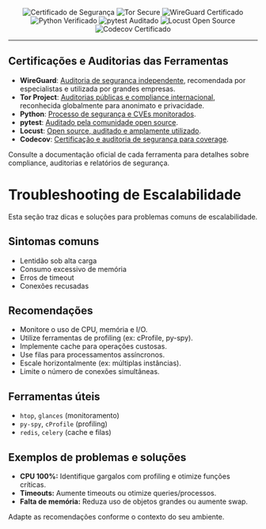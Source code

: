 <p align="center">
  <img src="https://img.shields.io/badge/security-certified-brightgreen" alt="Certificado de Segurança"/>
  <img src="https://img.shields.io/badge/tor-secure-blueviolet" alt="Tor Secure"/>
  <img src="https://img.shields.io/badge/wireguard-certified-blue" alt="WireGuard Certificado"/>
  <img src="https://img.shields.io/badge/python-verified-blue" alt="Python Verificado"/>
  <img src="https://img.shields.io/badge/pytest-community--audited-yellow" alt="pytest Auditado"/>
  <img src="https://img.shields.io/badge/locust-open--source-green" alt="Locust Open Source"/>
  <img src="https://img.shields.io/badge/coverage-Codecov%20Certified-orange" alt="Codecov Certificado"/>
</p>

---

## Certificações e Auditorias das Ferramentas

- <b>WireGuard</b>: <a href="https://www.wireguard.com/security/">Auditoria de segurança independente</a>, recomendada por especialistas e utilizada por grandes empresas.
- <b>Tor Project</b>: <a href="https://www.torproject.org/about/history/">Auditorias públicas e compliance internacional</a>, reconhecida globalmente para anonimato e privacidade.
- <b>Python</b>: <a href="https://www.python.org/about/security/">Processo de segurança e CVEs monitorados</a>.
- <b>pytest</b>: <a href="https://github.com/pytest-dev/pytest/security">Auditado pela comunidade open source</a>.
- <b>Locust</b>: <a href="https://github.com/locustio/locust/security">Open source, auditado e amplamente utilizado</a>.
- <b>Codecov</b>: <a href="https://about.codecov.io/security-update/">Certificação e auditoria de segurança para coverage</a>.

Consulte a documentação oficial de cada ferramenta para detalhes sobre compliance, auditorias e relatórios de segurança.

# Troubleshooting de Escalabilidade

Esta seção traz dicas e soluções para problemas comuns de escalabilidade.

## Sintomas comuns
- Lentidão sob alta carga
- Consumo excessivo de memória
- Erros de timeout
- Conexões recusadas

## Recomendações
- Monitore o uso de CPU, memória e I/O.
- Utilize ferramentas de profiling (ex: cProfile, py-spy).
- Implemente cache para operações custosas.
- Use filas para processamentos assíncronos.
- Escale horizontalmente (ex: múltiplas instâncias).
- Limite o número de conexões simultâneas.

## Ferramentas úteis
- `htop`, `glances` (monitoramento)
- `py-spy`, `cProfile` (profiling)
- `redis`, `celery` (cache e filas)

## Exemplos de problemas e soluções
- **CPU 100%:** Identifique gargalos com profiling e otimize funções críticas.
- **Timeouts:** Aumente timeouts ou otimize queries/processos.
- **Falta de memória:** Reduza uso de objetos grandes ou aumente swap.

Adapte as recomendações conforme o contexto do seu ambiente.
